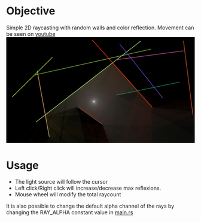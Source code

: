 # Objective
Simple 2D raycasting with random walls and color reflection. Movement can be seen on [youtube](https://www.youtube.com/watch?v=upFqbFpj3mg)
![image](../docs/showcase/raycasting-2D.png)

# Usage
- The light source will follow the cursor
- Left click/Right click will increase/decrease max reflexions.
- Mouse wheel will modify the total raycount

It is also possible to change the default alpha channel of the rays by changing the RAY_ALPHA constant value in [main.rs](./src/main.rs)